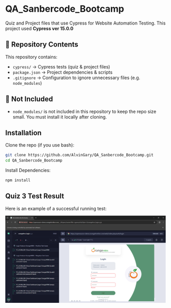 # QA_Sanbercode_Bootcamp

Quiz and Project files that use Cypress for Website Automation Testing. This project used **Cypress ver 15.0.0**

## 📂 Repository Contents

This repository contains:

-   `cypress/` → Cypress tests (quiz & project files)
-   `package.json` → Project dependencies & scripts
-   `.gitignore` → Configuration to ignore unnecessary files (e.g. `node_modules`)

## 🚫 Not Included

-   `node_modules/` is not included in this repository to keep the repo size small.
    You must install it locally after cloning.

## Installation

Clone the repo (if you use bash):

```bash
git clone https://github.com/AlvinGary/QA_Sanbercode_Bootcamp.git
cd QA_Sanbercode_Bootcamp
```

Install Dependencies:

```bash
npm install
```

## Quiz 3 Test Result

Here is an example of a successful running test:

![Quiz 3 Success](Screenshots/quiz3_success_test.png)
